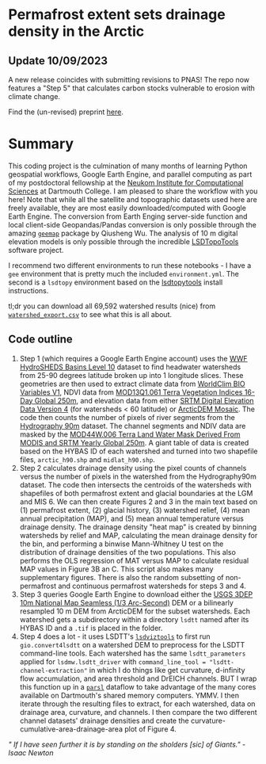 # Permafrost extent sets drainage density in the Arctic 

## Update 10/09/2023

A new release coincides with submitting revisions to PNAS! The repo now features a "Step 5" that calculates carbon stocks vulnerable to erosion with climate change. 

Find the (un-revised) preprint [here](https://eartharxiv.org/repository/view/5340/). 

# Summary

This coding project is the culmination of many months of learning Python geospatial workflows, Google Earth Engine, and parallel computing as part of my postdoctoral fellowship at the [Neukom Institute for Computational Sciences](https://neukom.dartmouth.edu/) at Dartmouth College. I am pleased to share the workflow with you here! Note that while all the satellite and topographic datasets used here are freely available, they are most easily downloaded/computed with Google Earth Engine. The conversion from Earth Enging server-side function and local client-side Geopandas/Pandas conversion is only possible through the amazing [`geemap`](https://github.com/gee-community/geemap) package by Qiusheng Wu. The analysis of 10 m digital elevation models is only possible through the incredible [LSDTopoTools](https://lsdtopotools.github.io/) software project.

I recommend two different environments to run these notebooks - I have a `gee` environment that is pretty much the included `environment.yml`. The second is a `lsdtopy` environment based on the [lsdtopytools](https://github.com/LSDtopotools/lsdtopytools) install instructions. 

tl;dr you can download all 69,592 watershed results (nice) from [`watershed_export.csv`](https://github.com/jmdelvecchio/arctic-drainage-density/blob/main/watershed_export.csv) to see what this is all about. 

## Code outline
1. Step 1 (which requires a Google Earth Engine account) uses the [WWF HydroSHEDS Basins Level 10](https://developers.google.com/earth-engine/datasets/catalog/WWF_HydroSHEDS_v1_Basins_hybas_10) dataset to find headwater watersheds from 25-90 degrees latitude broken up into 1 longitude slices. These geometries are then used to extract climate data from [WorldClim BIO Variables V1](https://developers.google.com/earth-engine/datasets/catalog/WORLDCLIM_V1_BIO?hl=en), NDVI data from [MOD13Q1.061 Terra Vegetation Indices 16-Day Global 250m](https://developers.google.com/earth-engine/datasets/catalog/MODIS_061_MOD13Q1), and elevation data from either [SRTM Digital Elevation Data Version 4](https://developers.google.com/earth-engine/datasets/catalog/CGIAR_SRTM90_V4) (for watersheds < 60 latitude) or [ArcticDEM Mosaic](https://developers.google.com/earth-engine/datasets/catalog/UMN_PGC_ArcticDEM_V3_2m_mosaic). The code then counts the number of pixels of river segments from the [Hydrography 90m](https://gee-community-catalog.org/projects/hydro90/) dataset. The channel segments and NDIV data are masked by the [MOD44W.006 Terra Land Water Mask Derived From MODIS and SRTM Yearly Global 250m](https://developers.google.com/earth-engine/datasets/catalog/MODIS_006_MOD44W). A giant table of data is created based on the HYBAS ID of each watershed and turned into two shapefile files, `arctic_h90.shp` and `midlat_h90.shp`. 
2. Step 2 calculates drainage density using the pixel counts of channels versus the number of pixels in the watershed from the Hydrography90m dataset. The code then intersects the centroids of the watersheds with shapefiles of both permafrost extent and glacial boundaries at the LGM and MIS 6. We can then create Figures 2 and 3 in the main text based on (1) permafrost extent, (2) glacial history, (3) watershed relief, (4) mean annual precipitation (MAP), and (5) mean annual temperature versus drainage density. The drainage density "heat map" is created by binning watersheds by relief and MAP, calculating the mean drainage density for the bin, and performing a binwise Mann-Whitney U test on the distribution of drainage densities of the two populations. This also performs the OLS regression of MAT versus MAP to calculate residual MAP values in Figure 3B an C. This script also makes many supplementary figures. There is also the random subsetting of non-permafrost and continuous permafrost watersheds for steps 3 and 4. 
3. Step 3 queries Google Earth Engine to download either the [USGS 3DEP 10m National Map Seamless (1/3 Arc-Second)](https://developers.google.com/earth-engine/datasets/catalog/USGS_3DEP_10m) DEM or a bilinearly resampled 10 m DEM from ArcticDEM for the subset watersheds. Each watershed gets a subdirectory within a directory `lsdtt` named after its HYBAS ID and a `.tif` is placed in the folder. 
4. Step 4 does a lot - it uses LSDTT's [`lsdviztools`](https://github.com/LSDtopotools/lsdviztools) to first run `gio.convert4lsdtt` on a watershed DEM to preprocess for the LSDTT command-line tools. Each watershed has the same `lsdtt_parameters` applied for `lsdmw.lsdtt_driver` with `command_line_tool = "lsdtt-channel-extraction"` in which I do things like get curvature, d-infinity flow accumulation, and area threshold and DrEICH channels. BUT I wrap this function up in a [`parsl`](https://parsl-project.org/) dataflow to take advantage of the many cores available on Dartmouth's shared memory computers. YMMV. I then iterate through the resulting files to extract, for each watershed, data on drainage area, curvature, and channels. I then compare the two different channel datasets' drainage densities and create the curvature-cumulative-area-drainage-area plot of Figure 4. 


<i>" If I have seen further it is by standing on the sholders [sic] of Giants." - Isaac Newton<i>